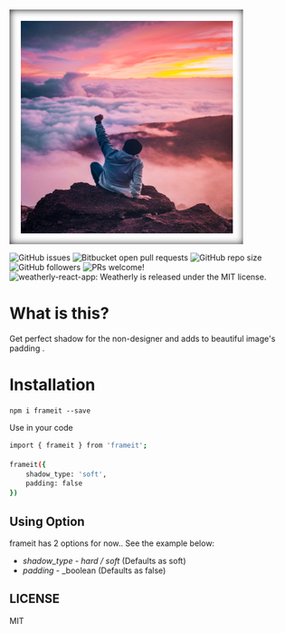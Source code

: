 <img  Align="center" src="https://github.com/Uyadav207/frameit/blob/master/prototype.png" />


![GitHub issues](https://img.shields.io/github/issues-raw/Uyadav207/frameit) ![Bitbucket open pull requests](https://img.shields.io/bitbucket/pr/Uyadav207/frameit) ![GitHub repo size](https://img.shields.io/github/repo-size/Uyadav207/frameit) ![GitHub followers](https://img.shields.io/github/followers/Uyadav207?style=social) <img src="https://img.shields.io/badge/PRs-welcome-brightgreen.svg" alt="PRs welcome!" /> <img src="https://img.shields.io/badge/license-MIT-blue.svg" alt="weatherly-react-app: Weatherly is released under the MIT license." />

# What is this?

Get perfect shadow for the non-designer and adds to beautiful image's padding .

# Installation

`npm i frameit --save`

Use in your code

```bash
import { frameit } from 'frameit';

frameit({
    shadow_type: 'soft',
    padding: false
})
```

## Using Option

frameit has 2 options for now.. See the example below:

* *shadow_type* - _hard / soft_ (Defaults as soft)
* *padding* - _boolean (Defaults as false)

## LICENSE 

MIT 
